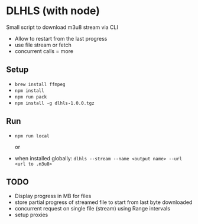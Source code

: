 # DLHLS (with node)

Small script to download m3u8 stream via CLI

- Allow to restart from the last progress
- use file stream or fetch
- concurrent calls
  = more

## Setup

- `brew install ffmpeg`
- `npm install`
- `npm run pack`
- `npm install -g dlhls-1.0.0.tgz`

## Run

- `npm run local`

  or

- when installed globally: `dlhls --stream --name <output name> --url <url to .m3u8>`

## TODO

- Display progress in MB for files
- store partial progress of streamed file to start from last byte downloaded
- concurrent request on single file (stream) using Range intervals
- setup proxies
